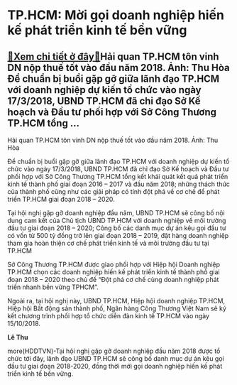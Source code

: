 TP.HCM: Mời gọi doanh nghiệp hiến kế phát triển kinh tế bền vững
================================================================

[:gift:Xem chi tiết ở đây:gift:](https://hddtvn.com/tp-hcm-moi-goi-doanh-nghiep-hien-ke-phat-trien-kinh-te-ben-vung/)Hải quan TP.HCM tôn vinh DN nộp thuế tốt vào đầu năm 2018. Ảnh: Thu Hòa Để chuẩn bị buổi gặp gỡ giữa lãnh đạo TP.HCM với doanh nghiệp dự kiến tổ chức vào ngày 17/3/2018, UBND TP.HCM đã chỉ đạo Sở Kế hoạch và Đầu tư phối hợp với Sở Công Thương TP.HCM tổng …
----------------------------------------------------------------------------------------------------------------------------------------------------------------------------------------------------------------------------------------------------------------







 






 Hải quan TP.HCM tôn vinh DN nộp thuế tốt vào đầu năm 2018. Ảnh: Thu Hòa 


Để chuẩn bị buổi gặp gỡ giữa lãnh đạo TP.HCM với doanh nghiệp dự kiến tổ chức vào ngày 17/3/2018, UBND TP.HCM đã chỉ đạo Sở Kế hoạch và Đầu tư phối hợp với Sở Công Thương TP.HCM tổng kết khái quát kết quả phát triển kinh tế thành phố giai đoạn 2016 – 2017 và đầu năm 2018; những thách thức của thành phố cũng như các giải pháp có tính đột phá về cơ chế để phát triển TP.HCM giai đoạn 2018 – 2020.


 Tại hội nghị gặp gỡ doanh nghiệp đầu năm, UBND TP.HCM sẽ công bố nội dung cam kết của Chủ tịch UBND TP.HCM với doanh nghiệp về môi trường đầu tư giai đoạn 2018 – 2020; Công bố các danh mục dự án kêu gọi đầu tư có vốn từ 500 tỷ đồng trở lên giai đoạn 2018 – 2019, đặt hàng doanh nghiệp tham gia hoàn thiện cơ chế phát triển kinh tế và môi trường đầu tư tại TP.HCM


 Sở Công Thương TP.HCM được giao phối hợp với Hiệp hội Doanh nghiệp TP.HCM chọn các doanh nghiệp hiến kế phát triển kinh tế thành phố giai đoạn 2018 – 2020 theo chủ đề “Đột phá cơ chế cùng doanh nghiệp phát triển nhanh bền vững TPHCM”.


 Ngoài ra, tại hội nghị này, UBND TP.HCM, Hiệp hội doanh nghiệp TP.HCM, Hiệp hội Bất động sản thành phố, Ngân hàng Công Thương Việt Nam sẽ ký kết chương trình phối hợp tổ chức diễn đàn kinh tế TP.HCM vào ngày 15/10/2018. 






**Lê Thu**



more(HDDTVN)-Tại hội nghị gặp gỡ doanh nghiệp đầu năm 2018 được tổ chức tới đây, lãnh đạo UBND TP.HCM sẽ công bố danh mục dự án kêu gọi đầu tư giai đoạn 2018-2020, đồng thời mời gọi doanh nghiệp hiến kế phát triển kinh tế bền vững.

